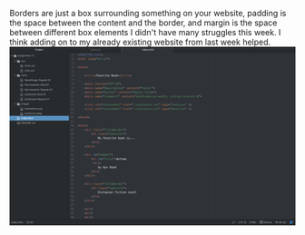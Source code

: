 Borders are just a box surrounding something on your website, padding is the space between the content and the border, and margin is the space between different box elements
I didn't have many struggles this week. I think adding on to my already existing website from last week helped. 
![Screenshot](./images/screenshot.png)
